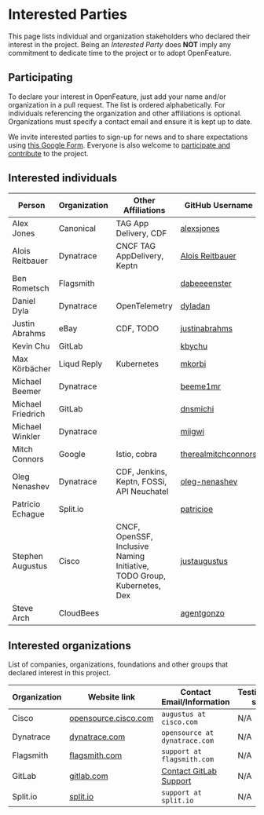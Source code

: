 # Interested Parties

This page lists individual and organization stakeholders who declared their interest in the project.
Being an _Interested Party_ does **NOT** imply any commitment to dedicate time to the project or to adopt OpenFeature.

## Participating

To declare your interest in OpenFeature, just add your name and/or organization
in a pull request. The list is ordered alphabetically. For individuals
referencing the organization and other affiliations is optional. Organizations
must specify a contact email and ensure it is kept up to date.

We invite interested parties to sign-up for news and to share expectations using [this Google Form](https://docs.google.com/forms/d/e/1FAIpQLSfRG8Ldun3HmcUsZCFMMORKyafjEUUKDYz5X-Zv8ZFCgbwlXA/viewform).
Everyone is also welcome to [participate and contribute](https://open-feature.github.io/home/participate/) to the project.

## Interested individuals

Person | Organization | Other Affiliations | GitHub Username | Gitlab Username
-- | -- | -- | -- | --
Alex Jones | Canonical | TAG App Delivery, CDF | [alexsjones](https://github.com/AlexsJones) | N/A
Alois Reitbauer | Dynatrace | CNCF TAG AppDelivery, Keptn | [Alois Reitbauer](https://github.com/AloisReitbauer) | N/A
Ben Rometsch | Flagsmith |  | [dabeeeenster](https://github.com/dabeeeenster) | [dabeeeenster](https://gitlab.com/dabeeeenster)
Daniel Dyla | Dynatrace | OpenTelemetry | [dyladan](https://github.com/dyladan) | N/A
Justin Abrahms | eBay | CDF, TODO | [justinabrahms](https://github.com/justinabrahms) | [justinabrahms](https://gitlab.com/justinabrahms)
Kevin Chu | GitLab |  | [kbychu](https://github.com/kbychu) | [kbychu](https://gitlab.com/kbychu)
Max Körbächer | Liqud Reply | Kubernetes | [mkorbi](https://github.com/mkorbi) | N/A
Michael Beemer | Dynatrace | | [beeme1mr](https://github.com/beeme1mr) | [beeme1mr](https://gitlab.com/beeme1mr)
Michael Friedrich | GitLab | | [dnsmichi](https://github.com/dnsmichi) | [dnsmichi](https://gitlab.com/dnsmichi)
Michael Winkler | Dynatrace | | [miigwi](https://github.com/miigwi) | N/A
Mitch Connors | Google | Istio, cobra | [therealmitchconnors](https://github.com/therealmitchconnors) | N/A
Oleg Nenashev | Dynatrace | CDF, Jenkins, Keptn, FOSSi, API Neuchatel | [oleg-nenashev](https://github.com/oleg-nenashev) | [oleg-nenashev](https://gitlab.com/oleg-nenashev)
Patricio Echague | Split.io | | [patricioe](https://github.com/patricioe) | N/A
Stephen Augustus | Cisco | CNCF, OpenSSF, Inclusive Naming Initiative, TODO Group, Kubernetes, Dex | [justaugustus](https://github.com/justaugustus) | [justaugustus](https://gitlab.com/justaugustus)
Steve Arch | CloudBees | | [agentgonzo](https://github.com/agentgonzo) | N/A

## Interested organizations

List of companies, organizations, foundations and other groups that declared interest in this project.

Organization | Website link | Contact Email/Information | Testimonial/case study link
-- | -- | -- | --
Cisco | [opensource.cisco.com](https://opensource.cisco.com/) | `augustus at cisco.com` | N/A |
Dynatrace | [dynatrace.com](https://www.dynatrace.com/) | `opensource at dynatrace.com` | N/A |
Flagsmith | [flagsmith.com](https://flagsmith.com/) | `support at flagsmith.com` | N/A |
GitLab | [gitlab.com](https://gitlab.com/) | [Contact GitLab Support](https://about.gitlab.com/support/#contact-support) | N/A |
Split.io | [split.io](https://split.io/) | `support at split.io` | N/A |
